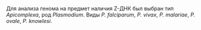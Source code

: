 Для анализа генома на предмет наличия Z-ДНК был выбран тип *Apicomplexa*, род *Plasmodium*.
Виды *P. falciparum*, *P. vivax*, *P. malariae*, *P. ovale*, *P. knowlesi*.
